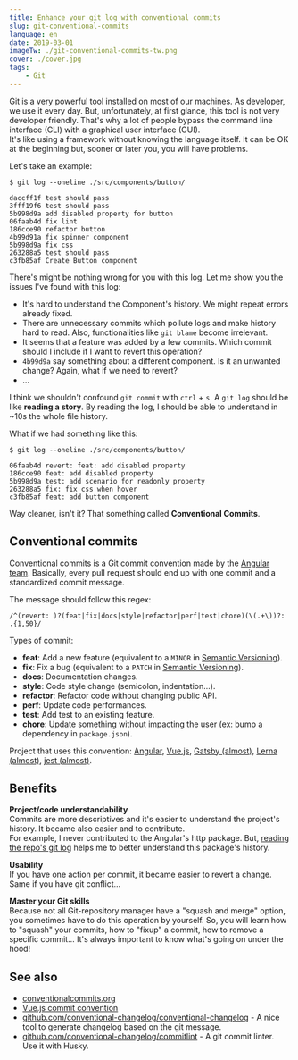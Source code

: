 ```yaml
---
title: Enhance your git log with conventional commits
slug: git-conventional-commits
language: en
date: 2019-03-01
imageTw: ./git-conventional-commits-tw.png
cover: ./cover.jpg
tags: 
    - Git
---
```


Git is a very powerful tool installed on most of our machines. As developer, we use it every day. But, unfortunately, at first glance, this tool is not very developer friendly. That's why a lot of people bypass the command line interface (CLI) with a graphical user interface (GUI).  
It's like using a framework without knowing the language itself. It can be OK at the beginning but, sooner or later you, you will have problems. 

Let's take an example:

```
$ git log --oneline ./src/components/button/

daccff1f test should pass
3fff19f6 test should pass
5b998d9a add disabled property for button
06faab4d fix lint
186cce90 refactor button
4b99d91a fix spinner component
5b998d9a fix css
263288a5 test should pass
c3fb85af Create Button component
```

There's might be nothing wrong for you with this log. Let me show you the issues I've found with this log:
* It's hard to understand the Component's history. We might repeat errors already fixed.
* There are unnecessary commits which pollute logs and make history hard to read. Also, functionalities like `git blame` become irrelevant.
* It seems that a feature was added by a few commits. Which commit should I include if I want to revert this operation?
* `4b99d9a` say something about a different component. Is it an unwanted change? Again, what if we need to revert?
* ...

I think we shouldn't confound `git commit` with `ctrl` + `s`. A `git log` should be like **reading a story**. By reading the log, I should be able to understand in ~10s the whole file history.

What if we had something like this:

```
$ git log --oneline ./src/components/button/

06faab4d revert: feat: add disabled property
186cce90 feat: add disabled property
5b998d9a test: add scenario for readonly property
263288a5 fix: fix css when hover
c3fb85af feat: add button component
```

Way cleaner, isn't it?
That something called **Conventional Commits**.


## Conventional commits

Conventional commits is a Git commit convention made by the [Angular team](https://github.com/angular/angular/blob/master/CONTRIBUTING.md#commit). Basically, every pull request should end up with one commit and a standardized commit message.

The message should follow this regex:
```
/^(revert: )?(feat|fix|docs|style|refactor|perf|test|chore)(\(.+\))?: .{1,50}/
```

Types of commit:

* **feat**: Add a new feature (equivalent to a `MINOR` in [Semantic Versioning](https://semver.org)).
* **fix**: Fix a bug (equivalent to a `PATCH` in [Semantic Versioning](https://semver.org)).
* **docs**: Documentation changes.
* **style**: Code style change (semicolon, indentation...).
* **refactor**: Refactor code without changing public API.
* **perf**: Update code performances.
* **test**: Add test to an existing feature.
* **chore**: Update something without impacting the user (ex: bump a dependency in `package.json`).


Project that uses this convention: [Angular](https://github.com/angular/angular), [Vue.js](https://github.com/vuejs/vue), [Gatsby (almost)](https://github.com/gatsbyjs/gatsby), [Lerna (almost)](https://github.com/lerna/lerna), [jest (almost)](https://github.com/facebook/jest).


## Benefits 

**Project/code understandability**  
Commits are more descriptives and it's easier to understand the project's history. It became also easier and to contribute.  
For example, I never contributed to the Angular's http package. But, [reading the repo's git log](https://github.com/angular/angular/commits/master/packages/http) helps me to better understand this package's history.

**Usability**  
If you have one action per commit, it became easier to revert a change. Same if you have git conflict...

**Master your Git skills**  
Because not all Git-repository manager have a "squash and merge" option, you sometimes have to do this operation by yourself. So, you will learn how to "squash" your commits, how to "fixup" a commit, how to remove a specific commit...
It's always important to know what's going on under the hood!


## See also

* [conventionalcommits.org](https://www.conventionalcommits.org/en/v1.0.0-beta.2/)
* [Vue.js commit convention](https://github.com/vuejs/vue/blob/dev/.github/COMMIT_CONVENTION.md)
* [github.com/conventional-changelog/conventional-changelog](https://github.com/conventional-changelog/conventional-changelog/tree/master/packages/conventional-changelog-angular) - A nice tool to generate changelog based on the git message.
* [github.com/conventional-changelog/commitlint](https://github.com/conventional-changelog/commitlint) - A git commit linter. Use it with Husky.